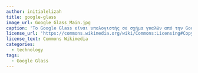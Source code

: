 ```yaml
---
author: initialelizah
title: google-glass
image_url: Google_Glass_Main.jpg
caption: 'Το Google Glass είναι υπολογιστής σε σχήμα γυαλών από την Google, με σκοπό την εμπειρία της επαυξημένης πραγματικότητας. Έχει πολλές δυνατότητες των smartphone όπως να τραβάει φωτογραφίες, βίντεο, ενημέρωση καιρού, ειδήσεων, κ.α. Κυκλοφόρησαν ως πρωτότυπο το 2014 και το 2015 σταμάτησε η κατασκευή τους. Το 2019 ανακοινώθηκε η δεύτερη έκδοση των Google Glass, τη Google Glass Enterprise Edition 2. '
license_url: 'https://commons.wikimedia.org/wiki/Commons:Licensing#Copyright_rules'
license_text: Commons Wikimedia
categories:
  - technology
tags:
  - Google Glass
---
```

